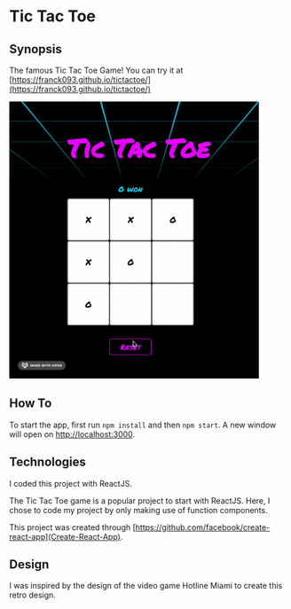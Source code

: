 # Tic Tac Toe

## Synopsis

The famous Tic Tac Toe Game! You can try it at [https://franck093.github.io/tictactoe/](https://franck093.github.io/tictactoe/)

<img src="./img/tictactoe.gif" width=450px height=500px />

## How To

To start the app, first run `npm install` and then `npm start`. A new window will open on [http://localhost:3000](http://localhost:3000).

## Technologies

I coded this project with ReactJS.

The Tic Tac Toe game is a popular project to start with ReactJS. Here, I chose to code my project by only making use of function components.

This project was created through [https://github.com/facebook/create-react-app](Create-React-App).

## Design

I was inspired by the design of the video game Hotline Miami to create this retro design.
